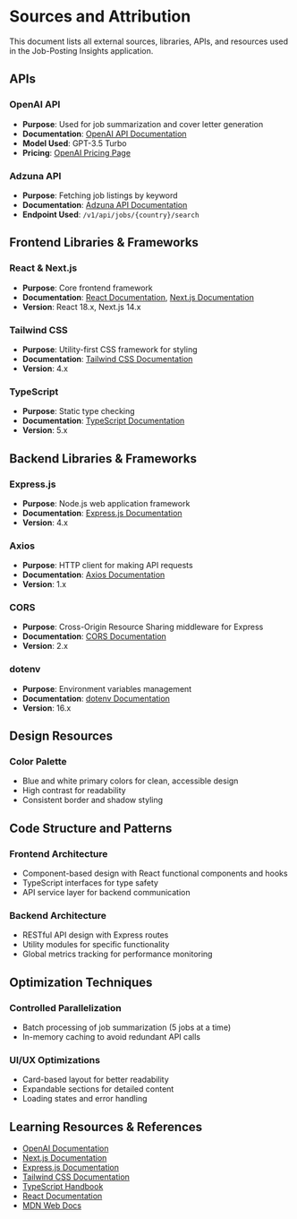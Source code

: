 # Sources and Attribution

This document lists all external sources, libraries, APIs, and resources used in the Job-Posting Insights application.

## APIs

### OpenAI API
- **Purpose**: Used for job summarization and cover letter generation
- **Documentation**: [OpenAI API Documentation](https://platform.openai.com/docs/api-reference)
- **Model Used**: GPT-3.5 Turbo
- **Pricing**: [OpenAI Pricing Page](https://openai.com/pricing)

### Adzuna API
- **Purpose**: Fetching job listings by keyword
- **Documentation**: [Adzuna API Documentation](https://developer.adzuna.com/overview)
- **Endpoint Used**: `/v1/api/jobs/{country}/search`

## Frontend Libraries & Frameworks

### React & Next.js
- **Purpose**: Core frontend framework
- **Documentation**: [React Documentation](https://react.dev/), [Next.js Documentation](https://nextjs.org/docs)
- **Version**: React 18.x, Next.js 14.x

### Tailwind CSS
- **Purpose**: Utility-first CSS framework for styling
- **Documentation**: [Tailwind CSS Documentation](https://tailwindcss.com/docs)
- **Version**: 4.x

### TypeScript
- **Purpose**: Static type checking
- **Documentation**: [TypeScript Documentation](https://www.typescriptlang.org/docs/)
- **Version**: 5.x

## Backend Libraries & Frameworks

### Express.js
- **Purpose**: Node.js web application framework
- **Documentation**: [Express.js Documentation](https://expressjs.com/)
- **Version**: 4.x

### Axios
- **Purpose**: HTTP client for making API requests
- **Documentation**: [Axios Documentation](https://axios-http.com/docs/intro)
- **Version**: 1.x

### CORS
- **Purpose**: Cross-Origin Resource Sharing middleware for Express
- **Documentation**: [CORS Documentation](https://www.npmjs.com/package/cors)
- **Version**: 2.x

### dotenv
- **Purpose**: Environment variables management
- **Documentation**: [dotenv Documentation](https://www.npmjs.com/package/dotenv)
- **Version**: 16.x

## Design Resources

### Color Palette
- Blue and white primary colors for clean, accessible design
- High contrast for readability
- Consistent border and shadow styling

## Code Structure and Patterns

### Frontend Architecture
- Component-based design with React functional components and hooks
- TypeScript interfaces for type safety
- API service layer for backend communication

### Backend Architecture
- RESTful API design with Express routes
- Utility modules for specific functionality
- Global metrics tracking for performance monitoring

## Optimization Techniques

### Controlled Parallelization
- Batch processing of job summarization (5 jobs at a time)
- In-memory caching to avoid redundant API calls

### UI/UX Optimizations
- Card-based layout for better readability
- Expandable sections for detailed content
- Loading states and error handling

## Learning Resources & References

- [OpenAI Documentation](https://platform.openai.com/docs)
- [Next.js Documentation](https://nextjs.org/docs)
- [Express.js Documentation](https://expressjs.com/)
- [Tailwind CSS Documentation](https://tailwindcss.com/docs)
- [TypeScript Handbook](https://www.typescriptlang.org/docs/handbook/intro.html)
- [React Documentation](https://react.dev/learn)
- [MDN Web Docs](https://developer.mozilla.org/en-US/)

